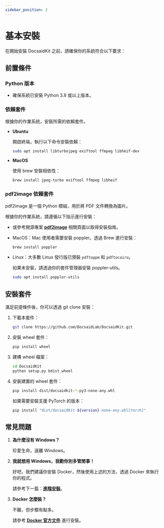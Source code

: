 ```yaml
---
sidebar_position: 2
---
```


# 基本安裝

在開始安裝 DocsaidKit 之前，請確保你的系統符合以下要求：

## 前置條件

### Python 版本

- 確保系統已安裝 Python 3.8 或以上版本。

### 依賴套件

根據你的作業系統，安裝所需的依賴套件。

- **Ubuntu**

  開啟終端，執行以下命令安裝依賴：

  ```bash
  sudo apt install libturbojpeg exiftool ffmpeg libheif-dev
  ```

- **MacOS**

  使用 brew 安裝相依性：

  ```bash
  brew install jpeg-turbo exiftool ffmpeg libheif
  ```

### pdf2image 依賴套件

pdf2image 是一個 Python 模組，用於將 PDF 文件轉換為圖片。

根據你的作業系統，請遵循以下指示進行安裝：

- 或參考開源專案 [**pdf2image**](https://github.com/Belval/pdf2image) 相關頁面以取得安裝指南。

- MacOS：Mac 使用者需要安裝 poppler。透過 Brew 進行安裝：

  ```bash
  brew install poppler
  ```

- Linux：大多數 Linux 發行版已預裝 `pdftoppm` 和 `pdftocairo`。

  如果未安裝，請透過你的套件管理器安裝 poppler-utils。

  ```bash
  sudo apt install poppler-utils
  ```

## 安裝套件

滿足前提條件後，你可以透過 git clone 安裝：

1. 下載本套件：

   ```bash
   git clone https://github.com/DocsaidLab/DocsaidKit.git
   ```

2. 安裝 wheel 套件：

   ```bash
   pip install wheel
   ```

3. 建構 wheel 檔案：

   ```bash
   cd DocsaidKit
   python setup.py bdist_wheel
   ```

4. 安裝建置的 wheel 套件：

   ```bash
   pip install dist/docsaidkit-*-py3-none-any.whl
   ```

   如果需要安裝支援 PyTorch 的版本：

   ```bash
   pip install "dist/docsaidKit-${version}-none-any.whl[torch]"
   ```

## 常見問題

1. **為什麼沒有 Windows？**

   珍愛生命，遠離 Windows。

2. **我就想用 Windows，我勸你別多管閒事！**

   好吧，我們建議你安裝 Docker，然後使用上述的方法，透過 Docker 來執行你的程式。

   請參考下一篇：[**進階安裝**](./advance.md)。

3. **Docker 怎麼裝？**

   不難，但步驟有點多。

   請參考 [**Docker 官方文件**](https://docs.docker.com/get-docker/) 進行安裝。
